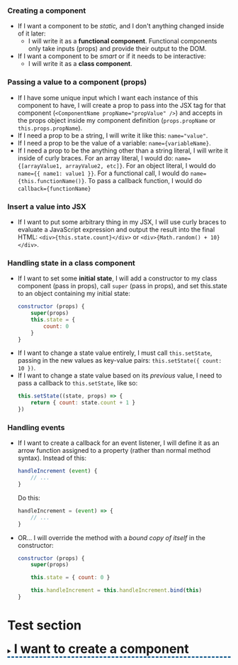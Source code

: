 <style>
summary {
  border-bottom: 3px dashed #02568B;
}
summary h1 {
  display: inline;
}
</style>

### Creating a component
+ If I want a component to be *static,* and I don't anything changed inside of it later:
  - I will write it as a **functional component**. Functional components only take inputs (props) and provide their output to the DOM.
+ If I want a component to be *smart* or if it needs to be interactive:
  - I will write it as a **class component**.

### Passing a value to a component (props)
+ If I have some unique input which I want each instance of this component to have, I will create a prop to pass into the JSX tag for that component (`<ComponentName propName="propValue" />`) and accepts in the props object inside my component definition (`props.propName` or `this.props.propName`).
+ If I need a prop to be a string, I will write it like this: `name="value"`.
+ If I need a prop to be the value of a variable: `name={variableName}`.
+ If I need a prop to be the anything other than a string literal, I will write it inside of curly braces. For an array literal, I would do: `name={[arrayValue1, arrayValue2, etc]}`. For an object literal, I would do `name={{ name1: value1 }}`. For a functional call, I would do `name={this.functionName()}`. To pass a callback function, I would do `callback={functionName}`

### Insert a value into JSX
+ If I want to put some arbitrary thing in my JSX, I will use curly braces to evaluate a JavaScript expression and output the result into the final HTML: `<div>{this.state.count}</div>` or `<div>{Math.random() + 10}</div>`.

### Handling state in a class component
+ If I want to set some **initial state**, I will add a constructor to my class component (pass in props), call `super` (pass in props), and set this.state to an object containing my initial state:
    ```js
    constructor (props) {
        super(props)
        this.state = {
            count: 0
        }
    }
    ```
+ If I want to change a state value entirely, I must call `this.setState`, passing in the new values as key-value pairs: `this.setState({ count: 10 })`.
+ If I want to change a state value based on its *previous* value, I need to pass a callback to `this.setState`, like so:
    ```js
    this.setState((state, props) => {
        return { count: state.count + 1 }
    })
    ```

### Handling events
+ If I want to create a callback for an event listener, I will define it as an arrow function assigned to a property (rather than normal method syntax). Instead of this:
    ```js
    handleIncrement (event) {
        // ...
    }
    ```
    Do this:
    ```js
    handleIncrement = (event) => {
        // ...
    }
    ```
+ OR... I will override the method with a *bound copy of itself* in the constructor:
    ```js
    constructor (props) {
        super(props)

        this.state = { count: 0 }

        this.handleIncrement = this.handleIncrement.bind(this)
    }
    ```

# Test section

<details>
  <summary><h1>I want to create a component</h1></summary>
  <h3>If I want a component to be *static,* and I don't anything changed inside of it later:</h3>
  <ul>
    <li>I will write it as a **functional component**. Functional components only take inputs (props) and provide their output to the DOM.</li>
  </ul>
  <h3>If I want a component to be *smart* or if it needs to be interactive:</h3>
  <ul>
    <li>Then write it as a **class component**.</li>
  </ul>
</details>
